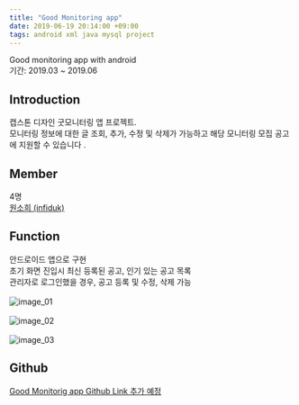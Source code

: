 ```yaml
---
title: "Good Monitoring app"
date: 2019-06-19 20:14:00 +09:00
tags: android xml java mysql project
---
```


Good monitoring app with android
<br />기간: 2019.03 ~ 2019.06

## Introduction
캡스톤 디자인 굿모니터링 앱 프로젝트.
<br />모니터링 정보에 대한 글 조회, 추가, 수정 및 삭제가 가능하고 해당 모니터링 모집 공고에 지원할 수 있습니다 .

## Member
4명
<br />[원소희 (infiduk)](https://github.com/infiduk)

## Function
안드로이드 앱으로 구현
<br />초기 화면 진입시 최신 등록된 공고, 인기 있는 공고 목록
<br />관리자로 로그인했을 경우, 공고 등록 및 수정, 삭제 가능
<br /><br />![image_01](https://user-images.githubusercontent.com/48206157/67191186-2f406b00-f42c-11e9-8cdd-a5d121d5c826.png)
<br /><br />![image_02](https://user-images.githubusercontent.com/48206157/67191244-42533b00-f42c-11e9-9a87-6a4985149d53.png)
<br /><br />![image_03](https://user-images.githubusercontent.com/48206157/67191289-572fce80-f42c-11e9-9246-47cb9b590e0c.png)

## Github
[Good Monitorig app Github Link 추가 예정](https://github.com/infiduk)